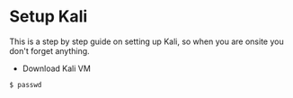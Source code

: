 # Setup Kali

This is a step by step guide on setting up Kali, so when you are onsite you don't forget anything.

 - Download Kali VM

 ```sh
 $ passwd
